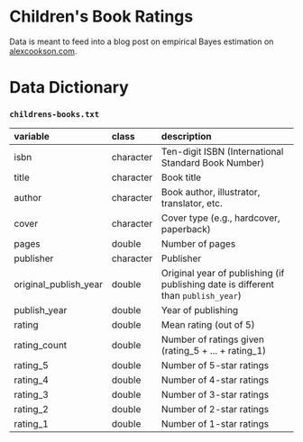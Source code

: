 # Children's Book Ratings

Data is meant to feed into a blog post on empirical Bayes estimation on [alexcookson.com](https://www.alexcookson.com).



# Data Dictionary

### `childrens-books.txt`

| variable              | class     | description                                                  |
| :-------------------- | :-------- | :----------------------------------------------------------- |
| isbn                  | character | Ten-digit ISBN (International Standard Book Number)          |
| title                 | character | Book title                                                   |
| author                | character | Book author, illustrator, translator, etc.                   |
| cover                 | character | Cover type (e.g., hardcover, paperback)                      |
| pages                 | double    | Number of pages                                              |
| publisher             | character | Publisher                                                    |
| original_publish_year | double    | Original year of publishing (if publishing date is different than `publish_year`) |
| publish_year          | double    | Year of publishing                                           |
| rating                | double    | Mean rating (out of 5)                                       |
| rating_count          | double    | Number of ratings given (rating_5 + ... + rating_1)          |
| rating_5              | double    | Number of 5-star ratings                                     |
| rating_4              | double    | Number of 4-star ratings                                     |
| rating_3              | double    | Number of 3-star ratings                                     |
| rating_2              | double    | Number of 2-star ratings                                     |
| rating_1              | double    | Number of 1-star ratings                                     |
